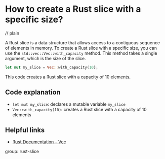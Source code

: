 # How to create a Rust slice with a specific size?
// plain

A Rust slice is a data structure that allows access to a contiguous sequence of elements in memory. To create a Rust slice with a specific size, you can use the `std::vec::Vec::with_capacity` method. This method takes a single argument, which is the size of the slice.

```rust
let mut my_slice = Vec::with_capacity(10);
```

This code creates a Rust slice with a capacity of 10 elements.

## Code explanation


- `let mut my_slice`: declares a mutable variable `my_slice`
- `Vec::with_capacity(10)`: creates a Rust slice with a capacity of 10 elements

## Helpful links

- [Rust Documentation - Vec](https://doc.rust-lang.org/std/vec/struct.Vec.html)

group: rust-slice